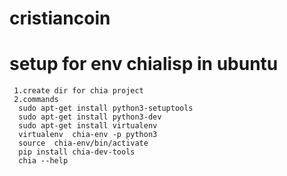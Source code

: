 # cristiancoin

  # setup for env chialisp in ubuntu 
     1.create dir for chia project
     2.commands
      sudo apt-get install python3-setuptools
      sudo apt-get install python3-dev
      sudo apt-get install virtualenv
      virtualenv  chia-env -p python3  
      source  chia-env/bin/activate
      pip install chia-dev-tools
      chia --help 

      
